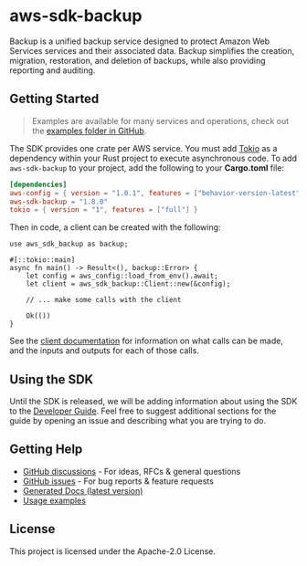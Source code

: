 # aws-sdk-backup

Backup is a unified backup service designed to protect Amazon Web Services services and their associated data. Backup simplifies the creation, migration, restoration, and deletion of backups, while also providing reporting and auditing.

## Getting Started

> Examples are available for many services and operations, check out the
> [examples folder in GitHub](https://github.com/awslabs/aws-sdk-rust/tree/main/examples).

The SDK provides one crate per AWS service. You must add [Tokio](https://crates.io/crates/tokio)
as a dependency within your Rust project to execute asynchronous code. To add `aws-sdk-backup` to
your project, add the following to your **Cargo.toml** file:

```toml
[dependencies]
aws-config = { version = "1.0.1", features = ["behavior-version-latest"] }
aws-sdk-backup = "1.8.0"
tokio = { version = "1", features = ["full"] }
```

Then in code, a client can be created with the following:

```rust,no_run
use aws_sdk_backup as backup;

#[::tokio::main]
async fn main() -> Result<(), backup::Error> {
    let config = aws_config::load_from_env().await;
    let client = aws_sdk_backup::Client::new(&config);

    // ... make some calls with the client

    Ok(())
}
```

See the [client documentation](https://docs.rs/aws-sdk-backup/latest/aws_sdk_backup/client/struct.Client.html)
for information on what calls can be made, and the inputs and outputs for each of those calls.

## Using the SDK

Until the SDK is released, we will be adding information about using the SDK to the
[Developer Guide](https://docs.aws.amazon.com/sdk-for-rust/latest/dg/welcome.html). Feel free to suggest
additional sections for the guide by opening an issue and describing what you are trying to do.

## Getting Help

* [GitHub discussions](https://github.com/awslabs/aws-sdk-rust/discussions) - For ideas, RFCs & general questions
* [GitHub issues](https://github.com/awslabs/aws-sdk-rust/issues/new/choose) - For bug reports & feature requests
* [Generated Docs (latest version)](https://awslabs.github.io/aws-sdk-rust/)
* [Usage examples](https://github.com/awslabs/aws-sdk-rust/tree/main/examples)

## License

This project is licensed under the Apache-2.0 License.

